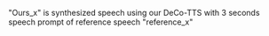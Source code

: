 "Ours_x" is synthesized speech using our DeCo-TTS with 3 seconds speech prompt of reference speech "reference_x"
